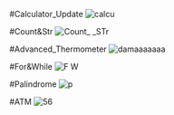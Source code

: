 #Calculator_Update
![calcu](https://github.com/ArmanGeramiBW/python_course/assets/137865421/e4fc27be-7a8c-4558-89d1-14b3239397b9)

#Count&Str
![Count_ _STr](https://github.com/ArmanGeramiBW/python_course/assets/137865421/942ad2b5-7985-482e-86fa-459ab4f334b7)

#Advanced_Thermometer
![damaaaaaaa](https://github.com/ArmanGeramiBW/python_course/assets/137865421/6cee3fee-9784-4192-9eb6-6b26d1c66383)

#For&While
![F   W](https://github.com/ArmanGeramiBW/python_course/assets/137865421/d4874e6f-4ba0-4de7-86db-4f10d11d94c7)

#Palindrome
![p](https://github.com/ArmanGeramiBW/python_course/assets/137865421/94db5b16-16f3-4486-b1ee-5caa4ccf8dd1)

#ATM
![56](https://github.com/ArmanGeramiBW/python_course/assets/137865421/a87373b7-3193-4845-b995-60c05cc8b655)

